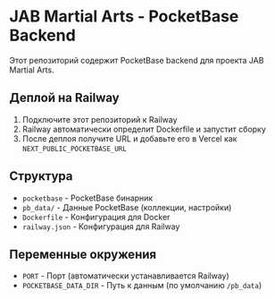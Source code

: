 # JAB Martial Arts - PocketBase Backend

Этот репозиторий содержит PocketBase backend для проекта JAB Martial Arts.

## Деплой на Railway

1. Подключите этот репозиторий к Railway
2. Railway автоматически определит Dockerfile и запустит сборку
3. После деплоя получите URL и добавьте его в Vercel как `NEXT_PUBLIC_POCKETBASE_URL`

## Структура

- `pocketbase` - PocketBase бинарник
- `pb_data/` - Данные PocketBase (коллекции, настройки)
- `Dockerfile` - Конфигурация для Docker
- `railway.json` - Конфигурация для Railway

## Переменные окружения

- `PORT` - Порт (автоматически устанавливается Railway)
- `POCKETBASE_DATA_DIR` - Путь к данным (по умолчанию `/pb_data`)
